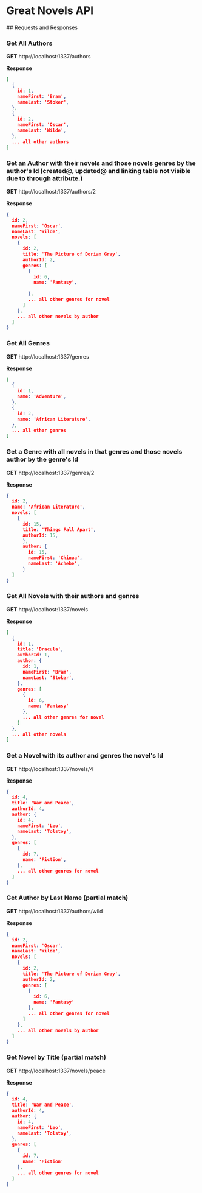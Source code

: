 # Great Novels API
<im>
## Requests and Responses

### Get All Authors

**GET** http://localhost:1337/authors

**Response**
```JSON
[
  {
    id: 1,
    nameFirst: 'Bram',
    nameLast: 'Stoker',
  },
  {
    id: 2,
    nameFirst: 'Oscar',
    nameLast: 'Wilde',
  },
  ... all other authors
]
```
### Get an Author with their novels and those novels genres by the author's Id (created@, updated@ and linking table not visible due to through attribute.)

**GET** http://localhost:1337/authors/2

**Response**
```JSON
{
  id: 2,
  nameFirst: 'Oscar',
  nameLast: 'Wilde',
  novels: [
    {
      id: 2,
      title: 'The Picture of Dorian Gray',
      authorId: 2,
      genres: [
        {
          id: 6,
          name: 'Fantasy',
          
        },
        ... all other genres for novel
      ]
    },
    ... all other novels by author
  ]
}
```

### Get All Genres

**GET** http://localhost:1337/genres

**Response**
```JSON
[
  {
    id: 1,
    name: 'Adventure',
  },
  {
    id: 2,
    name: 'African Literature',
  },
  ... all other genres
]
```
### Get a Genre with all novels in that genres and those novels author by the genre's Id

**GET** http://localhost:1337/genres/2

**Response**
```JSON
{
  id: 2,
  name: 'African Literature',
  novels: [
    {
      id: 15,
      title: 'Things Fall Apart',
      authorId: 15,
      },
      author: {
        id: 15,
        nameFirst: 'Chinua',
        nameLast: 'Achebe',
      }
  ]
}
```
### Get All Novels with their authors and genres

**GET** http://localhost:1337/novels

**Response**
```JSON
[
  {
    id: 1,
    title: 'Dracula',
    authorId: 1,
    author: {
      id: 1,
      nameFirst: 'Bram',
      nameLast: 'Stoker',
    },
    genres: [
      {
        id: 6,
        name: 'Fantasy'
      },
      ... all other genres for novel
    ]
  },
  ... all other novels
]
```
### Get a Novel with its author and genres the novel's Id

**GET** http://localhost:1337/novels/4

**Response**
```JSON
{
  id: 4,
  title: 'War and Peace',
  authorId: 4,
  author: {
    id: 4,
    nameFirst: 'Leo',
    nameLast: 'Tolstoy',
  },
  genres: [
    {
      id: 7,
      name: 'Fiction',
    },
    ... all other genres for novel
  ]
}
```
### Get Author by Last Name (partial match)

**GET** http://localhost:1337/authors/wild

**Response**
```JSON
{
  id: 2,
  nameFirst: 'Oscar',
  nameLast: 'Wilde',
  novels: [
    {
      id: 2,
      title: 'The Picture of Dorian Gray',
      authorId: 2,
      genres: [
        {
          id: 6,
          name: 'Fantasy'
        },
        ... all other genres for novel
      ]
    },
    ... all other novels by author
  ]
}
```

### Get Novel by Title (partial match)
**GET** http://localhost:1337/novels/peace

**Response**
```JSON
{
  id: 4,
  title: 'War and Peace',
  authorId: 4,
  author: {
    id: 4,
    nameFirst: 'Leo',
    nameLast: 'Tolstoy',
  },
  genres: [
    {
      id: 7,
      name: 'Fiction'
    },
    ... all other genres for novel
  ]
}
```

